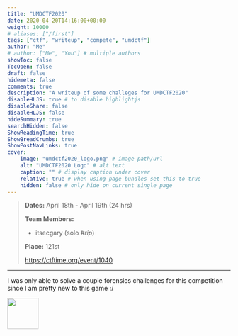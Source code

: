 ```yaml
---
title: "UMDCTF2020"
date: 2020-04-20T14:16:00+00:00
weight: 10000
# aliases: ["/first"]
tags: ["ctf", "writeup", "compete", "umdctf"]
author: "Me"
# author: ["Me", "You"] # multiple authors
showToc: false
TocOpen: false
draft: false
hidemeta: false
comments: true
description: "A writeup of some challeges for UMDCTF2020"
disableHLJS: true # to disable highlightjs
disableShare: false
disableHLJS: false
hideSummary: true
searchHidden: false
ShowReadingTime: true
ShowBreadCrumbs: true
ShowPostNavLinks: true
cover:
    image: "umdctf2020_logo.png" # image path/url
    alt: "UMDCTF2020 Logo" # alt text
    caption: "" # display caption under cover
    relative: true # when using page bundles set this to true
    hidden: false # only hide on current single page
---
```


> **Dates:** April 18th - April 19th (24 hrs)
>
> **Team Members:**
> - itsecgary (solo *#rip*)
>
> **Place:** 121st
>
> https://ctftime.org/event/1040

---


I was only able to solve a couple forensics challenges for this competition since I am pretty new to this game :/

<a href="https://www.itsecgary.com/forensics/umdctf2020">
    <img src="/img/forensics.png" height="70" class="border">
</a>


